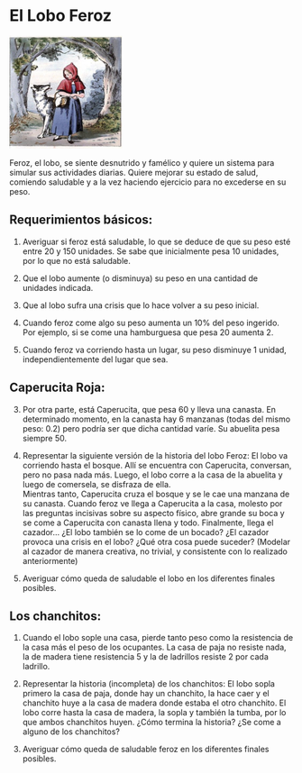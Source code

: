 # El Lobo Feroz

<img src="caperucita.jpg" alt="caperucita y el lobo" width="200" height="200" />

Feroz, el lobo, se siente desnutrido y famélico y quiere un sistema para simular sus actividades diarias. 
Quiere mejorar su estado de salud, comiendo saludable y a la vez haciendo ejercicio para no excederse en su peso. 

## Requerimientos básicos:

1. Averiguar si feroz está saludable, lo que se deduce de que su peso esté entre 20 y 150 unidades. 
	Se sabe que inicialmente pesa 10 unidades, por lo que no está saludable.

2. Que el lobo aumente (o disminuya) su peso en una cantidad de unidades indicada.

3. Que al lobo sufra una crisis que lo hace volver a su peso inicial. 

4. Cuando feroz come algo su peso aumenta un 10% del peso ingerido. 
	Por ejemplo, si se come una hamburguesa que pesa 20 aumenta 2. 

5. Cuando feroz va corriendo hasta un lugar, su peso disminuye 1 unidad, independientemente del lugar que sea. 

## Caperucita Roja:
3. 	Por otra parte, está Caperucita, que pesa 60 y lleva una canasta. 
	En determinado momento, en la canasta hay 6 manzanas (todas del mismo peso: 0.2) pero podría ser que dicha cantidad varíe. 
	Su abuelita pesa siempre 50. 

4. Representar la siguiente versión de la historia del lobo Feroz:
	El lobo va corriendo hasta el bosque. 
	Allí se encuentra con Caperucita, conversan, pero no pasa nada más. 
	Luego, el lobo corre a la casa de la abuelita y luego de comersela, se disfraza de ella.  
	Mientras tanto, Caperucita cruza el bosque y se le cae una manzana de su canasta. 
	Cuando feroz ve llega a Caperucita a la casa, molesto por las preguntas incisivas sobre su aspecto físico, 
	abre grande su boca y se come a Caperucita con canasta llena y todo. 
	Finalmente, llega el cazador… ¿El lobo también se lo come de un bocado? ¿El cazador provoca una crisis en el lobo? 
	¿Qué otra cosa puede suceder? 
	(Modelar al cazador de manera creativa, no trivial, y consistente con lo realizado anteriormente)

5. Averiguar cómo queda de saludable el lobo en los diferentes finales posibles. 

## Los chanchitos:

1. Cuando el lobo sople una casa, pierde tanto peso como la resistencia de la casa más el peso de los ocupantes. 
	La casa de paja no resiste nada, la de madera tiene resistencia 5 y la de ladrillos resiste 2 por cada ladrillo.

2. Representar la historia (incompleta) de los chanchitos: 
	El lobo sopla primero la casa de paja, donde hay un chanchito, la hace caer y el chanchito huye a la casa de madera 
	donde estaba el otro chanchito. El lobo corre hasta la casa de madera, la sopla y también la tumba, 
	por lo que ambos chanchitos huyen. ¿Cómo termina la historia? ¿Se come a alguno de los chanchitos?

3. Averiguar cómo queda de saludable feroz en los diferentes finales posibles. 


